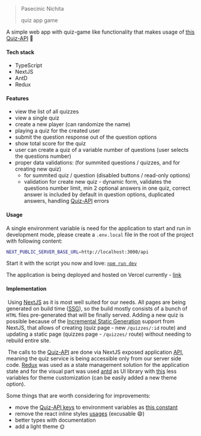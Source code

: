 > Pasecinic Nichita
>
> quiz app game



A simple web app with quiz-game like functionality that makes usage of [this Quiz-API](https://pure-caverns-82881.herokuapp.com)  🎉



####  **Tech stack**

- TypeScript
- NextJS
- AntD
- Redux



####  **Features**

- view the list of all quizzes
- view a single quiz 
- create a new player (can randomize the name)
- playing a quiz for the created user
- submit the question response out of the question options
- show total score for the quiz
- user can create a quiz of a variable number of questions (user selects the questions number) 
- proper data validations: (for summited questions / quizzes, and for creating new quiz)
  - for summited quiz / question (disabled buttons / read-only options)
  - validation for create new quiz - dynamic form, validates the questions number limit, min 2 optional answers in one quiz, correct answer is included by default in question options, duplicated answers, handling [Quiz-API](https://pure-caverns-82881.herokuapp.com) errors



####  **Usage**

A single environment variable is need for the application to start and run in development mode, please create a `.env.local` file in the root of the project with following content:

```bash
NEXT_PUBLIC_SERVER_BASE_URL=http://localhost:3000/api
```
Start it with the script you now and love: [`npm run dev`](https://github.com/nichitaa/quiz-app/blob/d81ca44f29f9550c848d79450f7f953e479e8e68/package.json#L6)

The application is being deployed and hosted on Vercel currently - [link](https://quiz-app-nichitaa.vercel.app/) 




####  **Implementation**

​	Using [NextJS](https://nextjs.org/) as it is most well suited for our needs. All pages are being generated on build time ([SSG](https://nextjs.org/docs/basic-features/pages#static-generation-recommended)), so the build mostly consists of a bunch of `HTML` files pre-generated that will be finally served. Adding a new quiz is possible because of the [Incremental Static Generation](https://nextjs.org/docs/basic-features/data-fetching/incremental-static-regeneration) support from NextJS, that allows of creating (quiz page - new `/quizzes/:id` route) and updating a static page (quizzes page - `/quizzes/` route) without needing to rebuild entire site. 

​	The calls to the [Quiz-API](https://pure-caverns-82881.herokuapp.com) are done via NextJS exposed application [API](./api/), meaning the quiz service is being accessible only from our server side code. [Redux](https://redux.js.org/) was used as a state management solution for the application state and for the visual part was used [antd](https://ant.design/) as UI library with [this](./theme/default.less) less variables for theme customization  (can be easily added a new theme option). 

Some things that are worth considering for improvements:

- move the [Quiz-API keys](https://github.com/nichitaa/quiz-app/blob/d81ca44f29f9550c848d79450f7f953e479e8e68/services/quizApi.ts#L15) to environment variables as [this constant](https://github.com/nichitaa/quiz-app/blob/d81ca44f29f9550c848d79450f7f953e479e8e68/config/constants.ts#L1)
- remove the react inline styles [usages](https://github.com/nichitaa/quiz-app/blob/d81ca44f29f9550c848d79450f7f953e479e8e68/pages/quizzes/%5BquizId%5D.tsx#L66) (excusable 😄)
- better types with documentation
- add a light theme 🌞









